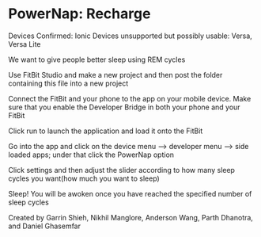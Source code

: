 # PowerNap: Recharge
Devices Confirmed: Ionic
Devices unsupported but possibly usable: Versa, Versa Lite

We want to give people better sleep using REM cycles

Use FitBit Studio and make a new project and then post the folder containing this file into a new project

Connect the FitBit and your phone to the app on your mobile device. Make sure that you enable the Developer Bridge in both your phone and your FitBit

Click run to launch the application and load it onto the FitBit

Go into the app and click on the device menu --> developer menu --> side loaded apps; under that click the PowerNap option

Click settings and then adjust the slider according to how many sleep cycles you want(how much you want to sleep)

Sleep! You will be awoken once you have reached the specified number of sleep cycles

Created by Garrin Shieh, Nikhil Manglore, Anderson Wang, Parth Dhanotra, and Daniel Ghasemfar 


